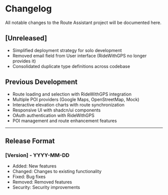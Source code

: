 # Changelog

All notable changes to the Route Assistant project will be documented here.

## [Unreleased]
- Simplified deployment strategy for solo development
- Removed email field from User interface (RideWithGPS no longer provides it)
- Consolidated duplicate type definitions across codebase

## Previous Development
- Route loading and selection with RideWithGPS integration
- Multiple POI providers (Google Maps, OpenStreetMap, Mock)
- Interactive elevation charts with route synchronization
- Responsive UI with shadcn/ui components
- OAuth authentication with RideWithGPS
- POI management and route enhancement features

---

## Release Format

### [Version] - YYYY-MM-DD
- Added: New features
- Changed: Changes to existing functionality  
- Fixed: Bug fixes
- Removed: Removed features
- Security: Security improvements
